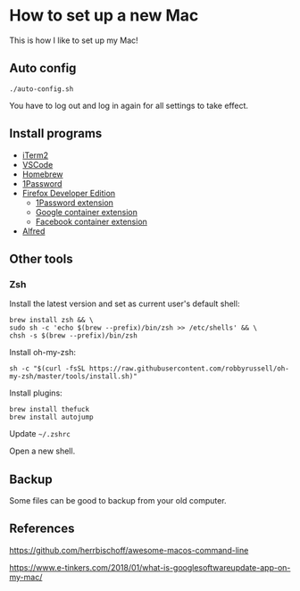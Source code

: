 # How to set up a new Mac

This is how I like to set up my Mac! 

## Auto config

    ./auto-config.sh

You have to log out and log in again for all settings to take effect.

## Install programs

* [iTerm2](https://iterm2.com)
* [VSCode](https://code.visualstudio.com/Download)
* [Homebrew](https://brew.sh)
* [1Password](https://1password.com/downloads/mac/)
* [Firefox Developer Edition](https://www.mozilla.org/sv-SE/firefox/developer/)
    * [1Password extension](https://addons.mozilla.org/sv-SE/firefox/addon/1password-x-password-manager/)
    * [Google container extension](https://addons.mozilla.org/sv-SE/firefox/addon/google-container/?src=search)
    * [Facebook container extension](https://addons.mozilla.org/sv-SE/firefox/addon/facebook-container/?src=search)
* [Alfred](https://www.alfredapp.com)

## Other tools

### Zsh
Install the latest version and set as current user's default shell:

```    
brew install zsh && \
sudo sh -c 'echo $(brew --prefix)/bin/zsh >> /etc/shells' && \
chsh -s $(brew --prefix)/bin/zsh
```

Install oh-my-zsh:

    sh -c "$(curl -fsSL https://raw.githubusercontent.com/robbyrussell/oh-my-zsh/master/tools/install.sh)"

Install plugins:

    brew install thefuck
    brew install autojump

Update `~/.zshrc`

Open a new shell.

## Backup
Some files can be good to backup from your old computer.

## References

https://github.com/herrbischoff/awesome-macos-command-line


https://www.e-tinkers.com/2018/01/what-is-googlesoftwareupdate-app-on-my-mac/


